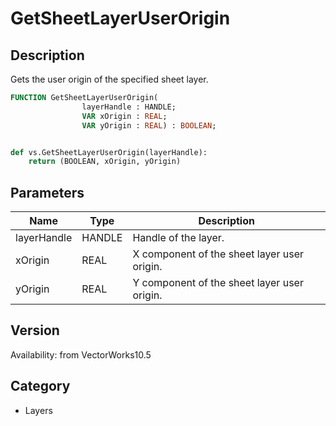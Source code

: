# GetSheetLayerUserOrigin

## Description
Gets the user origin of the specified sheet layer.

```pascal
FUNCTION GetSheetLayerUserOrigin(
				layerHandle : HANDLE;
				VAR xOrigin : REAL;
				VAR yOrigin : REAL) : BOOLEAN;
```

```python

def vs.GetSheetLayerUserOrigin(layerHandle):
    return (BOOLEAN, xOrigin, yOrigin)
```

## Parameters
|Name|Type|Description|
|---|---|---|
|layerHandle|HANDLE|Handle of the layer.|
|xOrigin|REAL|X component of the sheet layer user origin.|
|yOrigin|REAL|Y component of the sheet layer user origin.|

## Version
Availability: from VectorWorks10.5
## Category
* Layers

